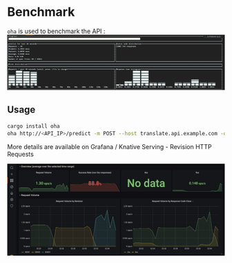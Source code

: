 # Benchmark

`oha` is used to benchmark the API :
![oha](oha.png)

## Usage

```bash
cargo install oha
oha http://<API_IP>/predict -m POST --host translate.api.example.com -d'["Some test sentence to translate"]' -c 10 -z 1m
```

More details are available on Grafana / Knative Serving - Revision HTTP Requests

![Grafana](grafana.png)